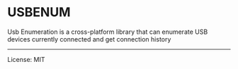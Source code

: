 # USBENUM

Usb Enumeration is a cross-platform library that can enumerate USB devices currently connected and get connection history

---
License: MIT